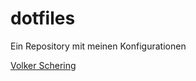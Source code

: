 # dotfiles
Ein Repository mit meinen Konfigurationen

[Volker Schering](https://volker-schering.de "voslog")

